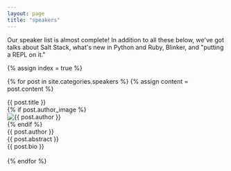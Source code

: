 ```yaml
---
layout: page
title: "speakers"
---
```


Our speaker list is almost complete! In addition to all these below, we've got talks about Salt Stack, what's new in Python and Ruby, Blinker, and "putting a REPL on it."

{% assign index = true %}

{% for post in site.categories.speakers %}
{% assign content = post.content %}
<div class="speaker">
  <div class="title">{{ post.title }}</div>
  {% if post.author_image %}
  <div class="pic" ><img alt="{{ post.author }}" src="{{root_url}}/images/speakers/{{ post.author_image }}"/></div>
  {% endif %}
  <div class="author">{{ post.author }}</div>
  <div class="abstract">{{ post.abstract }}</div>
  <div class="bio">{{ post.bio }}</div>
</div>
  <br class="spacer clear" />
{% endfor %}
